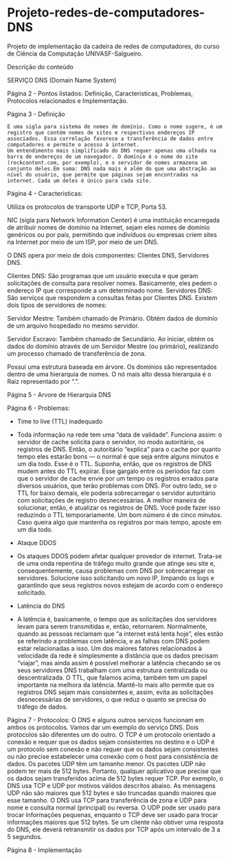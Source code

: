 # Projeto-redes-de-computadores-DNS
Projeto de implementação da cadeira de redes de computadores, do curso de Ciência da Computação UNIVASF-Salgueiro.

Descrição do conteúdo

SERVIÇO DNS (Domain Name System)

Página 2 - Pontos listados: Definição, Caracteristicas, Problemas, Protocolos relacionados e Implementação.

Página 3 - Definição 

    É uma sigla para sistema de nomes de domínio. Como o nome sugere, é um registro que contém nomes de sites e respectivos endereços IP associados. Essa correlação favorece a transferência de dados entre computadores e permite o acesso à internet. 
    Um entendimento mais simplificado do DNS requer apenas uma olhada na barra de endereços de um navegador. O domínio é o nome do site (rockcontent.com, por exemplo), e o servidor de nomes armazena um conjunto deles.Em suma: DNS nada mais é além do que uma abstração ao nível do usuário, que permite que páginas sejam encontradas na internet. Cada um deles é único para cada site.

Página 4 - Caracteristicas: 

Utiliza os protocolos de transporte UDP e TCP, Porta 53.
      
NIC (sigla para Network Information Center) é uma instituição encarregada de atribuir nomes de domínio na Internet, sejam eles nomes de domínio genéricos ou por país, permitindo que indivíduos ou empresas criem sites na Internet por meio de um ISP, por meio de um DNS.
    
O DNS opera por meio de dois componentes: Clientes DNS, Servidores DNS.

  Clientes DNS: São programas que um usuário executa e que geram solicitações de consulta para resolver nomes. Basicamente, eles pedem o endereço IP que           corresponde a um determinado nome.
  Servidores DNS: São serviços que respondem a consultas feitas por Clientes DNS. Existem dois tipos de servidores de nomes: 
  
  Servidor Mestre: Também chamado de Primário. Obtém dados de domínio de um arquivo hospedado no mesmo servidor.
  
  Servidor Escravo: Também chamado de Secundário. Ao iniciar, obtém os dados do domínio através de um Servidor Mestre (ou primário), realizando um processo             chamado de transferência de zona.
  
  Possui uma estrutura baseada em árvore.
  Os domínios são representados dentro de uma hierarquia de nomes.
  O nó mais alto dessa hierarquia é o Raiz representado por “.”.

Página 5 - Arvore de Hierarquia DNS

Página 6 - Problemas: 

- Time to live (TTL) inadequado
- 
    Toda informação na rede tem uma “data de validade”. 
    Funciona assim: o servidor de cache solicita para o servidor, no modo autoritário, os registros de DNS. Então, o autoritário “explica” para o cache por quanto tempo eles estarão bons — o normal é que seja entre alguns minutos e um dia todo. Esse é o TTL. Suponha, então, que os registros de DNS mudem antes do TTL expirar. Esse gargalo entre os períodos faz com que o servidor de cache envie por um tempo os registros errados para diversos usuários, que terão problemas com DNS.
    Por outro lado, se o TTL for baixo demais, ele poderia sobrecarregar o servidor autoritário com solicitações de registro desnecessárias. A melhor maneira de solucionar, então, é atualizar os registros de DNS. Você pode fazer isso reduzindo o TTL temporariamente. Um bom número é de cinco minutos. Caso queira algo que mantenha os registros por mais tempo, aposte em um dia todo.
    
- Ataque DDOS
- 
    Os ataques DDOS podem afetar qualquer provedor de internet. Trata-se de uma onda repentina de tráfego muito grande que atinge seu site e, consequentemente, causa problemas com DNS por sobrecarregar os servidores. Solucione isso solicitando um novo IP, limpando os logs e garantindo que seus registros novos estejam de acordo com o endereço solicitado.
    
- Latência do DNS
- 
    A latência é, basicamente, o tempo que as solicitações dos servidores levam para serem transmitidas e, então, retornarem. Normalmente, quando as pessoas reclamam que “a internet está lenta hoje”, eles estão se referindo a problemas com latência, e as falhas com DNS podem estar relacionadas a isso. Um dos maiores fatores relacionados à velocidade da rede é simplesmente a distância que os dados precisam “viajar”, mas ainda assim é possível melhorar a latência checando se os seus servidores DNS trabalham com uma estrutura centralizada ou descentralizada.
    O TTL, que falamos acima, também tem um papel importante na melhora da latência. Mantê-lo mais alto permite que os registros DNS sejam mais consistentes e, assim, evita as solicitações desnecessárias de servidores, o que reduz o quanto se precisa do tráfego de dados.

Página 7 - Protocolos: 
    O DNS e alguns outros serviços funcionam em ambos os protocolos. Vamos dar um exemplo do serviço DNS. Dois protocolos são diferentes um do outro. O TCP é um protocolo orientado a conexão e requer que os dados sejam consistentes no destino e o UDP é um protocolo sem conexão e não requer que os dados sejam consistentes ou não precise estabelecer uma conexão com o host para consistência de dados. 
    Os pacotes UDP têm um tamanho menor. Os pacotes UDP não podem ter mais de 512 bytes. Portanto, qualquer aplicativo que precise que os dados sejam transferidos acima de 512 bytes requer TCP. Por exemplo, o DNS usa TCP e UDP por motivos válidos descritos abaixo. As mensagens UDP não são maiores que 512 bytes e são truncadas quando maiores que esse tamanho. 
    O DNS usa TCP para transferência de zona e UDP para nome e consulta normal (principal) ou reversa. O UDP pode ser usado para trocar informações pequenas, enquanto o TCP deve ser usado para trocar informações maiores que 512 bytes. Se um cliente não obtiver uma resposta do DNS, ele deverá retransmitir os dados por TCP após um intervalo de 3 a 5 segundos.

Página 8 - Implementação 
